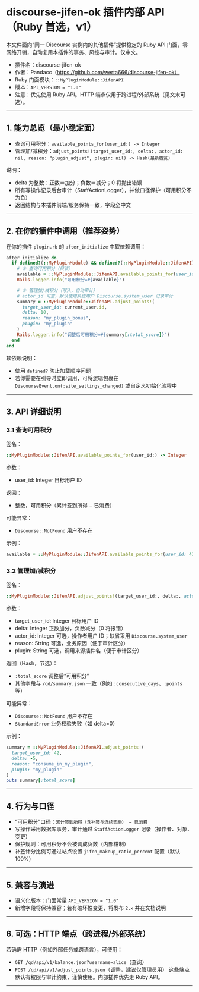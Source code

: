 # discourse-jifen-ok 插件内部 API（Ruby 首选，v1）

本文件面向“同一 Discourse 实例内的其他插件”提供稳定的 Ruby API 门面，零网络开销，自动复用本插件的事务、风控与审计。仅中文。

- 插件名：discourse-jifen-ok
- 作者：Pandacc（https://github.com/werta666/discourse-jifen-ok）
- Ruby 门面模块：`::MyPluginModule::JifenAPI`
- 版本：`API_VERSION = "1.0"`
- 注意：优先使用 Ruby API。HTTP 端点仅用于跨进程/外部系统（见文末可选）。

---

## 1. 能力总览（最小稳定面）

- 查询可用积分：`available_points_for(user_id:) -> Integer`
- 管理加/减积分：`adjust_points!(target_user_id:, delta:, actor_id: nil, reason: "plugin_adjust", plugin: nil) -> Hash(最新概览)`

说明：
- delta 为整数：正数＝加分；负数＝减分；0 将抛出错误
- 所有写操作记录后台审计（StaffActionLogger），并做口径保护（可用积分不为负）
- 返回结构与本插件前端/服务保持一致，字段全中文

---

## 2. 在你的插件中调用（推荐姿势）

在你的插件 `plugin.rb` 的 `after_initialize` 中软依赖调用：

```ruby
after_initialize do
  if defined?(::MyPluginModule) && defined?(::MyPluginModule::JifenAPI)
    # ① 查询可用积分（只读）
    available = ::MyPluginModule::JifenAPI.available_points_for(user_id: current_user.id)
    Rails.logger.info("可用积分=#{available}")

    # ② 管理加/减积分（写入，自动审计）
    # actor_id 可空，默认使用系统用户 Discourse.system_user 记录审计
    summary = ::MyPluginModule::JifenAPI.adjust_points!(
      target_user_id: current_user.id,
      delta: 10,
      reason: "my_plugin_bonus",
      plugin: "my_plugin"
    )
    Rails.logger.info("调整后可用积分=#{summary[:total_score]}")
  end
end
```

软依赖说明：
- 使用 `defined?` 防止加载顺序问题
- 若你需要在引导时立即调用，可将逻辑包裹在 `DiscourseEvent.on(:site_settings_changed)` 或自定义初始化流程中

---

## 3. API 详细说明

### 3.1 查询可用积分

签名：
```ruby
::MyPluginModule::JifenAPI.available_points_for(user_id:) -> Integer
```

参数：
- user_id: Integer 目标用户 ID

返回：
- 整数，可用积分（累计签到所得 − 已消费）

可能异常：
- `Discourse::NotFound` 用户不存在

示例：
```ruby
available = ::MyPluginModule::JifenAPI.available_points_for(user_id: 42)
```

### 3.2 管理加/减积分

签名：
```ruby
::MyPluginModule::JifenAPI.adjust_points!(target_user_id:, delta:, actor_id: nil, reason: "plugin_adjust", plugin: nil) -> Hash
```

参数：
- target_user_id: Integer 目标用户 ID
- delta: Integer 正数加分，负数减分（0 将报错）
- actor_id: Integer 可选，操作者用户 ID；缺省采用 `Discourse.system_user`
- reason: String 可选，业务原因（便于审计区分）
- plugin: String 可选，调用来源插件名（便于审计区分）

返回（Hash，节选）：
- `:total_score` 调整后“可用积分”
- 其他字段与 `/qd/summary.json` 一致（例如 `:consecutive_days`、`:points` 等）

可能异常：
- `Discourse::NotFound` 用户不存在
- `StandardError` 业务校验失败（如 delta=0）

示例：
```ruby
summary = ::MyPluginModule::JifenAPI.adjust_points!(
  target_user_id: 42,
  delta: -5,
  reason: "consume_in_my_plugin",
  plugin: "my_plugin"
)
puts summary[:total_score]
```

---

## 4. 行为与口径

- “可用积分”口径：`累计签到所得（含补签与连续奖励） − 已消费`
- 写操作采用数据库事务，审计通过 `StaffActionLogger` 记录（操作者、对象、变更）
- 保护规则：可用积分不会被调成负数（内部钳制）
- 补签计分比例可通过站点设置 `jifen_makeup_ratio_percent` 配置（默认 100%）

---

## 5. 兼容与演进

- 语义化版本：门面常量 `API_VERSION = "1.0"`
- 新增字段将保持兼容；若有破坏性变更，将发布 `2.x` 并在文档说明

---

## 6. 可选：HTTP 端点（跨进程/外部系统）

若确需 HTTP（例如外部任务或跨语言），可使用：
- `GET /qd/api/v1/balance.json?username=alice`（查询）
- `POST /qd/api/v1/adjust_points.json`（调整，建议仅管理员用）
这些端点默认有权限与审计约束，谨慎使用。内部插件优先走 Ruby API。

---
